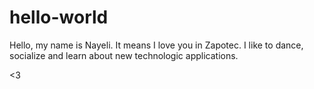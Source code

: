 # hello-world

Hello, my name is Nayeli. It means I love you in Zapotec.
I like to dance, socialize and learn about new technologic applications.

<3
